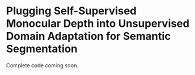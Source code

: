 # Plugging Self-Supervised Monocular Depth into Unsupervised Domain Adaptation for Semantic Segmentation

Complete code coming soon.
